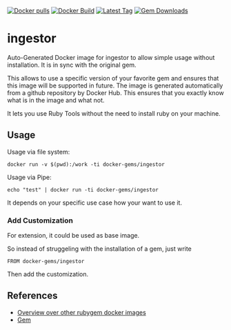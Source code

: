 [![Docker pulls](https://img.shields.io/docker/pulls/rubygem/ingestor.svg)](https://hub.docker.com/r/rubygem/ingestor/)
[![Docker Build](https://img.shields.io/docker/automated/rubygem/ingestor.svg)](https://hub.docker.com/r/rubygem/ingestor/)
[![Latest Tag](https://img.shields.io/github/tag/docker-rubygem/ingestor.svg)](https://hub.docker.com/r/rubygem/ingestor/)
[![Gem Downloads](https://img.shields.io/gem/dt/ingestor.svg)](https://rubygems.org/gems/ingestor/)
# ingestor

Auto-Generated Docker image for ingestor to allow simple usage without installation.
It is in sync with the original gem.

This allows to use a specific version of your favorite gem and ensures that this image will be supported in future.
The image is generated automatically from a github repository by Docker Hub.
This ensures that you exactly know what is in the image and what not.

It lets you use Ruby Tools without the need to install ruby on your machine.

## Usage

Usage via file system:

`docker run -v $(pwd):/work -ti docker-gems/ingestor`

Usage via Pipe:

`echo "test" | docker run -ti docker-gems/ingestor`

It depends on your specific use case how your want to use it.

### Add Customization

For extension, it could be used as base image.

So instead of struggeling with the installation of a gem, just write

`FROM docker-gems/ingestor`

Then add the customization.

## References

 - [Overview over other rubygem docker images](https://github.com/thinkbot/docker-rubygem)
 - [Gem](https://rubygems.org/gems/ingestor/)
